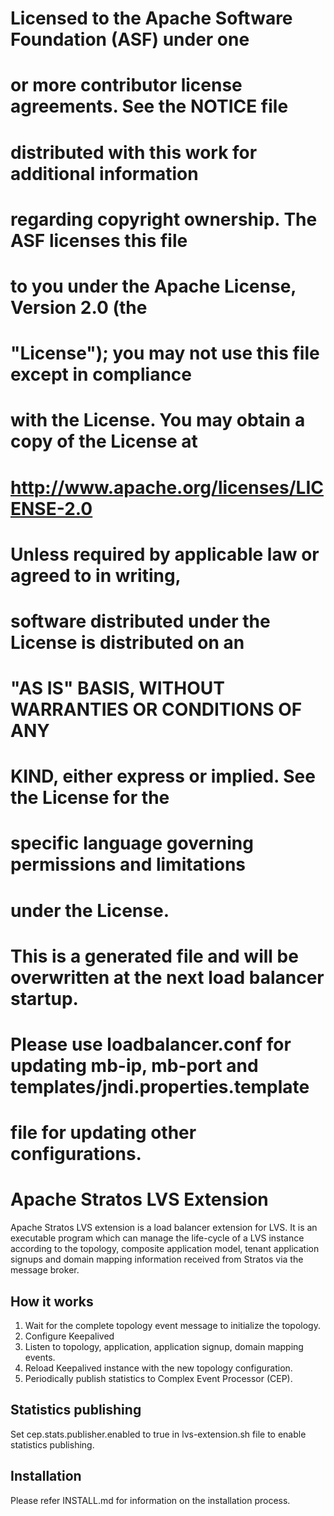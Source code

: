 # Licensed to the Apache Software Foundation (ASF) under one
# or more contributor license agreements.  See the NOTICE file
# distributed with this work for additional information
# regarding copyright ownership.  The ASF licenses this file
# to you under the Apache License, Version 2.0 (the
# "License"); you may not use this file except in compliance
# with the License.  You may obtain a copy of the License at
#
#     http://www.apache.org/licenses/LICENSE-2.0
#
# Unless required by applicable law or agreed to in writing,
# software distributed under the License is distributed on an
# "AS IS" BASIS, WITHOUT WARRANTIES OR CONDITIONS OF ANY
# KIND, either express or implied.  See the License for the
# specific language governing permissions and limitations
# under the License.
#
# This is a generated file and will be overwritten at the next load balancer startup.
# Please use loadbalancer.conf for updating mb-ip, mb-port and templates/jndi.properties.template
# file for updating other configurations.
#

# Apache Stratos LVS Extension

Apache Stratos LVS extension is a load balancer extension for LVS. It is an executable program
which can manage the life-cycle of a LVS instance according to the topology, composite application model,
tenant application signups and domain mapping information received from Stratos via the message broker.

## How it works
1. Wait for the complete topology event message to initialize the topology.
2. Configure Keepalived
3. Listen to topology, application, application signup, domain mapping events.
4. Reload Keepalived instance with the new topology configuration.
5. Periodically publish statistics to Complex Event Processor (CEP).

## Statistics publishing
Set cep.stats.publisher.enabled to true in lvs-extension.sh file to enable statistics publishing.

## Installation
Please refer INSTALL.md for information on the installation process.
